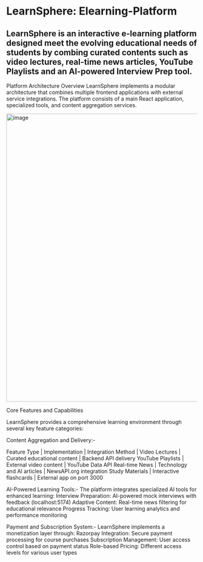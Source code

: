 # LearnSphere: Elearning-Platform
LearnSphere is an interactive e-learning platform designed meet the evolving educational needs of students by combing curated contents such as video lectures, real-time news articles, YouTube Playlists and an AI-powered Interview Prep tool. 
---------------------------------------------------------------------------------------------------------------------------------------------------------------------------------------------------------------------
Platform Architecture Overview
LearnSphere implements a modular architecture that combines multiple frontend applications with external service integrations. The platform consists of a main React application, specialized tools, and content aggregation services.

<img width="1230" height="761" alt="image" src="https://github.com/user-attachments/assets/2d141324-8705-41a4-9f57-b8f2ca7aa097" />

Core Features and Capabilities

LearnSphere provides a comprehensive learning environment through several key feature categories:

Content Aggregation and Delivery:-

Feature Type	| Implementation	| Integration Method |
Video Lectures |	Curated educational content	| Backend API delivery
YouTube Playlists |	External video content |	YouTube Data API
Real-time News	| Technology and AI articles	| NewsAPI.org integration
Study Materials	| Interactive flashcards	| External app on port 3000

AI-Powered Learning Tools:-
The platform integrates specialized AI tools for enhanced learning:
Interview Preparation: AI-powered mock interviews with feedback (localhost:5174)
Adaptive Content: Real-time news filtering for educational relevance
Progress Tracking: User learning analytics and performance monitoring

Payment and Subscription System:-
LearnSphere implements a monetization layer through:
Razorpay Integration: Secure payment processing for course purchases
Subscription Management: User access control based on payment status
Role-based Pricing: Different access levels for various user types

